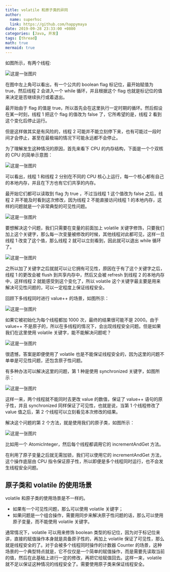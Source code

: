 ```yaml
---
title: volatile 和原子类的异同
author:
  name: superhsc
  link: https://github.com/happymaya
date: 2019-09-28 23:33:00 +0800
categories: [Java, 并发]
tags: [thread]
math: true
mermaid: true
---
```


如图所示，有两个线程:

![这是一张图片](https://images.happymaya.cn/assert/java/thread/java-thread-atomic-volatile-1.png)

在图中左上角可以看出，有一个公共的 boolean flag 标记位，最开始赋值为 true，然后线程 2 会进入一个 while 循环，并且根据这个 flag 也就是标记位的值来决定是否继续执行或着退出。

最开始由于 flag 的值是 true，所以首先会在这里执行一定时期的循环。然后假设在某一时刻，线程 1 把这个 flag 的值改为 false 了，它所希望的是，线程 2 看到这个变化后停止运行。

但是这样做其实是有风险的，线程 2 可能并不能立刻停下来，也有可能过一段时间才会停止，甚至在最极端的情况下可能永远都不会停止。

为了理解发生这种情况的原因，首先来看下 CPU 的内存结构，下面是一个个双核的 CPU 的简单示意图：

![这是一张图片](https://images.happymaya.cn/assert/java/thread/java-thread-atomic-volatile-2.png)

可以看出，线程 1 和线程 2 分别在不同的 CPU 核心上运行，每一个核心都有自己的本地内存，并且在下方也有它们共享的内存。


最开始它们都可以读取到 flag 为 true ，不过当线程 1 这个值改为 false 之后，线程 2 并不能及时看到这次修改，因为线程 2 不能直接访问线程 1 的本地内存，这样的问题就是一个非常典型的可见性问题。

![这是一张图片](https://images.happymaya.cn/assert/java/thread/java-thread-atomic-volatile-3.png)

要想解决这个问题，我们只需要在变量的前面加上 volatile 关键字修饰，只要我们加上这个关键字，那么每一次变量被修改的时候，其他线程对此都可见，这样一旦线程 1 改变了这个值，那么线程 2 就可以立刻看到，因此就可以退出 while 循环了。

![这是一张图片](https://images.happymaya.cn/assert/java/thread/java-thread-atomic-volatile-4.png)

之所以加了关键字之后就就可以让它拥有可见性，原因在于有了这个关键字之后，线程 1 的更改会被 flush 到共享内存中，然后又会被 refresh 到线程 2 的本地内存中，这样线程 2 就能感受到这个变化了，所以 volatile 这个关键字最主要是用来解决可见性问题的，可以一定程度上保证线程安全。


回顾下多线程同时进行 value++ 的场景，如图所示：

![这是一张图片](https://images.happymaya.cn/assert/java/thread/java-thread-atomic-volatile-5.png)

如果它被初始化为每个线程都加 1000 次，最终的结果很可能不是 2000。由于 value++ 不是原子的，所以在多线程的情况下，会出现线程安全问题。但是如果我们在这里使用 volatile 关键字，能不能解决问题呢？

![这是一张图片](https://images.happymaya.cn/assert/java/thread/java-thread-atomic-volatile-6.png)

很遗憾，答案是即便使用了 volatile 也是不能保证线程安全的，因为这里的问题不单单是可见性问题，还包含原子性问题。

有多种办法可以解决这里的问题，第 1 种是使用 synchronized 关键字，如图所示：

![这是一张图片](https://images.happymaya.cn/assert/java/thread/java-thread-atomic-volatile-7.png)

这样一来，两个线程就不能同时去更改 value 的数值，保证了 value++ 语句的原子性，并且 synchronized 同样保证了可见性，也就是说，当第 1 个线程修改了 value 值之后，第 2 个线程可以立刻看见本次修改的结果。

解决这个问题的第 2 个方法，就是使用我们的原子类，如图所示：

![这是一张图片](https://images.happymaya.cn/assert/java/thread/java-thread-atomic-volatile-8.png)

比如用一个 AtomicInteger，然后每个线程都调用它的 incrementAndGet 方法。



在利用了原子变量之后就无需加锁，我们可以使用它的 incrementAndGet 方法，这个操作底层由 CPU 指令保证原子性，所以即便是多个线程同时运行，也不会发生线程安全问题。

## **原子类和** **volatile** **的使用场景**

volatile 和原子类的使用场景是不一样的。
- 如果有一个可见性问题，那么可以使用 volatile 关键字；
- 如果问题是一个组合操作，需要用同步来解决原子性问题的话，那么可以使用原子变量，而不能使用 volatile 关键字。

通常情况下，volatile 可以用来修饰 boolean 类型的标记位，因为对于标记位来讲，直接的赋值操作本身就是具备原子性的，再加上 volatile 保证了可见性，那么就是线程安全的了。对于会被多个线程同时操作的计数器 Counter 的场景，这种场景的一个典型特点就是，它不仅仅是一个简单的赋值操作，而是需要先读取当前的值，然后在此基础上进行一定的修改，再把它给赋值回去。这样一来，volatile 就不足以保证这种情况的线程安全了。需要使用原子类来保证线程安全。
